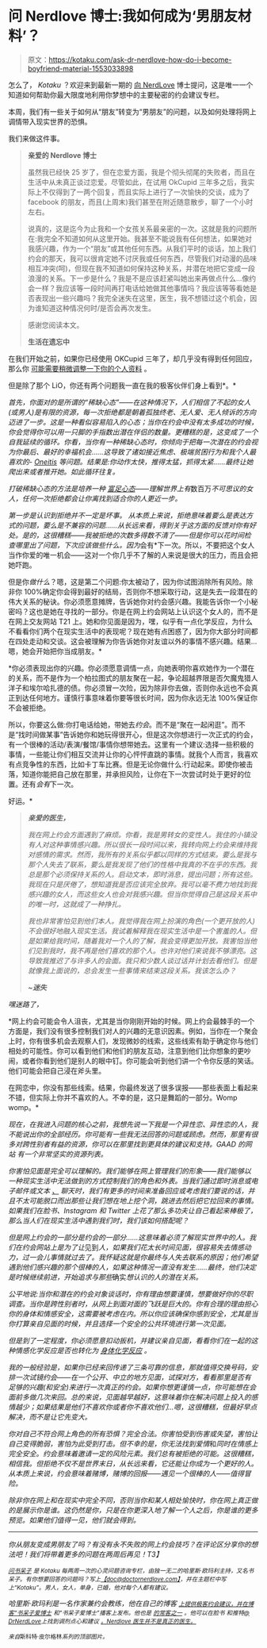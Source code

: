 # 问 Nerdlove 博士:我如何成为‘男朋友材料’？

> 原文：<https://kotaku.com/ask-dr-nerdlove-how-do-i-become-boyfriend-material-1553033898>

怎么了， *Kotaku* ？欢迎来到最新一期的 [向 NerdLove](http://kotaku.com/askdrnerdlove) 博士提问，这是唯一一个知道如何帮助你最大限度地利用你梦想中的主要秘密的约会建议专栏。



本周，我们有一些关于如何从“朋友”转变为“男朋友”的问题，以及如何处理将网上调情带入现实世界的恐惧。

我们来做这件事。

> **亲爱的 Nerdlove 博士**
> 
> 虽然我已经快 25 岁了，但在恋爱方面，我是个彻头彻尾的失败者，而且在生活中从未真正谈过恋爱。尽管如此，在试用 OkCupid 三年多之后，我实际上不仅得到了一两个回复，而且实际上进行了一次愉快的交谈，成为了 facebook 的朋友，而且(上周末)我们甚至在附近随意散步，聊了一个小时左右。
> 
> 说真的，这是迄今为止我和一个女孩关系最亲密的一次。这就是我的问题所在:我完全不知道如何从这里开始。我甚至不能说我有任何想法，如果她对我感兴趣，作为一个“朋友”或其他任何东西。从我们平时的谈话，加上我们约会的那天，我可以很肯定她不讨厌我或任何东西，尽管我们对动漫的品味相互冲突(呵)，但现在我不知道如何保持这种关系，并潜在地把它变成一段浪漫的关系。下一步是什么？我是不是应该赶紧叫她出来再做点什么...像约会一样？我应该等一段时间再打电话给她做其他事情吗？我应该等等看她是否表现出一些兴趣吗？我完全迷失在这里，医生，我不想错过这个机会，因为谁知道这种情况何时/是否会再次发生。

> 感谢您阅读本文。
> 
> **生活在遗忘中**

在我们开始之前，如果你已经使用 OKCupid 三年了，却几乎没有得到任何回应，那么你 [可能需要稍微调整一下你的个人资料](http://bit.ly/1pAkw4i) 。

但是除了那个 LiO，你还有两个问题我一直在我的极客伙伴们身上看到*。*

*首先，你面对的是所谓的“稀缺心态”——在这种情况下，人们相信了不起的女人(或男人)是有限的资源，每一次拒绝都是朝着孤独终老、无人爱、无人倾诉的方向迈进了一步。这是一种看似容易陷入的心态；当你在约会中没有太多成功的时候，你会觉得你可以用一只脚的手指数出潜在伴侣的数量。更糟糕的是，这变成了一个自我延续的循环。你看，当你有一种稀缺心态时，你倾向于把每一次潜在的约会视为你最后、最好的幸福机会……这导致了诸如接近焦虑、极端贫困行为和我个人最喜欢的- [Oneitis](http://www.doctornerdlove.com/2011/09/oneitis/all/1/) 等问题。结果是:你动作太快，推得太猛，抓得太紧……最终让她爬出来或者推开她。如此循环往复。*

*打破稀缺心态的方法是培养一种 [富足心态](http://www.doctornerdlove.com/2014/01/leveling-up-abundance-mentality/)——理解世界上有*数百万*不可思议的女人，任何一次拒绝都会让你离找到适合你的人更近一步。*

*第一步是认识到拒绝并不一定是坏事。 从本质上来说，拒绝意味着要么是表达方式的问题，要么是不兼容的问题……从长远来看，得到关于这方面的反馈对你有好处。是的，这很糟糕——我被拒绝的次数多得数不清了——但是你可以花时间检查哪里出了问题，下次应该做些什么。因为*会有*下一次。所以，不要把这个女人当作你爱的唯一机会——这对一个你几乎不了解的人来说是很大的压力，而且会把她吓跑。

但是你*做什么*？嗯，这是第二个问题:你太被动了，因为你试图消除所有风险。除非你 100%确定你会得到最好的结局，否则你不想采取行动，这是失去一段潜在的伟大关系的秘诀。你必须愿意摊牌，告诉她你对约会感兴趣。我能告诉你一个小秘密吗？这也是她在寻找的一部分。你是在网上约会网站上认识这个女人的，而不是在网上交友网站 T21 上。她和你见面是因为，嘿，似乎有一点化学反应，为什么不看看你们两个在现实生活中的表现呢？现在她有点困惑了，因为你大部分时间都在四处走动和交谈。这会被理解为你告诉她你对友谊以外的事情不感兴趣。结果…嗯，她会开始把你当成朋友。*

*你必须表现出你的兴趣。你必须愿意调情一点，向她表明你喜欢她作为一个潜在的关系，而不是作为一个柏拉图式的朋友聚在一起，争论超越界限是否欠魔鬼猎人洋子和埃尔哈扎德的债。你必须冒一次险，因为除非你去做，否则你永远也不会真正到达任何地方。谨慎行事意味着你要等很长时间，因为你永远无法 100%保证你不会被拒绝。

所以，你要这么做:你打电话给她，带她去*约会*。而不是“聚在一起闲逛”。而不是“找时间做某事”告诉她你和她玩得很开心，但是这次你想进行一次正式的约会，有一个很棒的活动/表演/餐馆/事情你想带她去。这里有一个建议:选择一些积极的事情，一些能让你们相互交流并让你的心怦怦直跳的事情。就我个人而言，我喜欢有点竞争性的东西，比如卡丁车比赛。但是无论你做什么:行动起来。即使你被击落，知道你能把自己放在那里，并承担风险，让你在下一次尝试时处于更好的位置。还有*会有*下一次。

好运。*

> ***亲爱的医生，***
> 
> *我在网上约会方面遇到了麻烦。你看，我是男转女的变性人。我住的小镇没有人对这种事情感兴趣。所以很长一段时间以来，我转向网上约会来维持我对感情的需求。然而，我所有的关系似乎都以同样的方式结束。要么是我与那个人失去了联系，要么是我发现了他们的性格中我真的不在乎的东西。我总是那个必须保持关系的人。启动文本，即时消息，提出问题；所有这些。我现在只是厌倦了，想知道我是否应该完全放弃。我可以毫不费力地找到我感兴趣的女人，而这些女人也会对我感兴趣。但当你觉得自己是这段关系中的唯一时，这就成了一种挣扎。*
> 
> *我也非常害怕见到他们本人。我觉得我在网上扮演的角色(一个更开放的人)不会很好地融入现实生活。我试着解释我在现实生活中是一个害羞的人。但是如果给我时间，随着我对一个人的了解，我会变得更加开放。我害怕当他们见到我时，我不再是他们喜欢的那个人。也许对他们来说我不够漂亮。这导致我推迟了与许多人的会面。我只和少数人谈过话并计划去看他们。但是就像我上面说的，总会发生一些事情来结束这段关系。我该怎么办？*
> 
> ***~迷失***

*嘿迷路了，*

*网上约会可能会令人沮丧，尤其是当你刚刚开始的时候。网上约会最棘手的一个方面是，我们没有很多控制我们对人的兴趣的无意识因素。例如，当你在一个聚会上时，你有很多机会去观察人们，发现微妙的线索，这些线索有助于确定你与他们相处的可能性。你可以看到他们和他们的朋友互动，注意到他们比你想象的更吵闹，或者你看到他们是别人的眼中钉。你可能会听到他们讲一个令你反感的笑话。他们可能会把自己浸在斧头里。

在网恋中，你没有那些线索。结果，你最终发送了很多误报——那些表面上看起来不错，但实际上你并不喜欢的人。不幸的是，这只是舞蹈的一部分。Womp womp。*

*现在，在我进入问题的核心之前，我想先说一下我是一个异性恋、异性恋的人，我不能说出你的全部经历。你可能有一些我无法回答的问题或顾虑。然而，那里有很多对跨性别者有益的资源，你可以在那里找到更具体的建议和支持。GAAD 的网站 有一个非常坚实的资源列表。*

*你害怕见面是完全可以理解的。我们能够在网上管理我们的形象——我们能够以一种现实生活中无法做到的方式控制我们的角色和外表。当我们通过即时消息或电子邮件或文本 [、](https://kotaku.com/ask-dr-nerdlove-how-do-i-make-friends-1532592515) 聊天时，我们有更多的时间来准备回应或考虑我们要说的话，并且不太可能脱口而出那些让我们想在地上挖个洞，跳进去然后把它拉回来的事情。如果我们在脸书、Instagram 和 Twitter 上花了那么多功夫让自己看起来棒极了，那么当人们在现实生活中遇到我们时，我们该如何搭配呢？*

*但是网上约会的一部分是约会的一部分……这意味着必须了解现实世界中的人。我们在约会网站上是为了让*见到*人，如果我们花太长时间见面，很容易失去情感动力，过一会儿事情就过去了。我怀疑这就是你最终与人失去联系的原因；他们希望遇到他们感兴趣的那个很棒的人，如果这种情况一直没有发生……最终，他们决定是时候继续前进，开始追求与那些*确实*想认识的人的潜在关系。*

*公平地说:当你和潜在的约会对象谈话时，你有理由想要谨慎，想要做好你的尽职调查。当你是跨性别者时，从网上到面对面的飞跃是巨大的。你有合理的理由担心你的身体和情感安全，这需要被考虑在内。所以你应该确保你感到安全，尤其是当你打算亲自见面的时候，并且选择一个安全的公共环境进行第一次见面。*

*但是到了一定程度，你必须愿意扣动扳机，并建议亲自见面，看看你们在一起的这种情感化学反应是否也转化为 [*身体*化学反应](http://www.doctornerdlove.com/2012/07/chemistry-sexual-tension/) 。*

*我的一般经验是，如果你已经来回传递了三条可靠的信息，那就值得交换号码，安排一次试镜约会——在一个公开、中立的地方见面，试探对方，看看那里是否有足够的兴趣(和安全)来进行一次真正的约会。如果你想更谨慎一点，你可能想在会面前多做几次来回。总的来说，见面越早越好，这意味着你在解决问题上投入的感情越少；如果结果是他们不喜欢你或者你不喜欢他们...嗯，这很糟糕，但最好早点解决，而不是让它先变大。*

*你对自己不符合网上角色的所有恐惧？完全合法。你害怕受到伤害或失望，害怕让自己变得脆弱，害怕为此受到打击。但不幸的是，你无法找到爱情*和*同时在情感上完全安全。约会意味着邀请一定的风险元素。我们总有被拒绝的可能。这很糟糕，相信我。但拒绝不仅不是世界末日，从长远来看，它还能让你成为一个更好的人。从本质上来说，约会意味着赌博，赌博的回报——遇见一个很棒的人——值得冒险。*

*除非你在网上和在现实中完全不同，否则当你和某人相处愉快时，你在网上真正做的是展示你是谁。这仍然是你，只是在你更深入地了解一个人之后，你是谁的更多预览。如果他们值得一见，他们就会得到。*

* * *

*你从朋友变成男朋友了吗？有没有永不失败的网上约会技巧？在评论区分享你的想法吧！我们将带着更多的问题在两周后再见！T3】*

*[<small>问书呆子</small>](http://kotaku.com/askdrnerdlove) <small>是 Kotaku 每两周一次的心灵问题咨询专栏，由独一无二的哈里斯·欧玛利主持，又名书呆子。有你想要回答的问题吗？写上</small>[<small>【doc@doctornerdlove.com】</small>](mailto:doc@doctornerdlove.com)<small>，并在主题栏中写上“Kotaku”。男人，女人，单身，已婚，他对每个人都有建议。</small>*

*哈里斯·欧玛利是一名作家兼约会教练，他在自己的博客 [<small>上提供极客约会建议，并在博客“书呆子爱博士</small>](http://www.doctornerdlove.com/) <small>和“书呆子爱博士”播客上发布。他也是</small> [<small>的常客之一</small>](http://oneofus.net/) <small>。他可以在脸书</small> <small>和推特</small>[<small>@ DrNerdLove</small>](http://twitter.com/DrNerdLove)<small>上找到调剂点心和建议</small> [<small>。Nerdlove 医生并不是真正的医生。</small>](http://facebook.com/DrNerdLove)*

*<small>来自*斯科特·皮尔格林*系列的顶部图片。</small>*